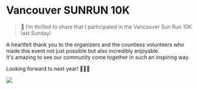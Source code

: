 # Vancouver SUNRUN 10K


>🎉 I’m thrilled to share that I participated in the Vancouver Sun Run 10K last Sunday! <br>


A heartfelt thank you to the organizers and the countless volunteers who made this event not just possible but also incredibly enjoyable.<br>
It's amazing to see our community come together in such an inspiring way.<br>

Looking forward to next year! 🏃‍♂️🌞<br>




<img src="https://github.com/hul08/hul08.github.io/assets/79688638/ff681a4e-0b65-42cd-a4ad-2fa524f5586c)">
